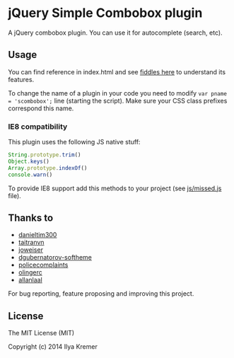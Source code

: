 jQuery Simple Combobox plugin
=============================

A jQuery combobox plugin. You can use it for autocomplete (search, etc).

Usage
-----

You can find reference in index.html and see [fiddles here](http://jsfiddle.net/user/ivkremer/fiddles/ "JSFiddle") to understand its features.

To change the name of a plugin in your code you need to modify ```var pname = 'scombobox';``` line (starting the script). Make sure your CSS class prefixes correspond this name.

### IE8 compatibility ###

This plugin uses the following JS native stuff:

```JavaScript
String.prototype.trim()
Object.keys()
Array.prototype.indexOf()
console.warn()
```

To provide IE8 support add this methods to your project (see [js/missed.js](https://github.com/ivkremer/jquery-simple-combobox/blob/master/js/missed.js) file).

Thanks to
---------

* [danieltim300](https://github.com/danieltim300)
* [taitranvn](https://github.com/taitranvn)
* [joweiser](https://github.com/joweiser)
* [dgubernatorov-softheme](https://github.com/dgubernatorov-softheme)
* [policecomplaints](https://github.com/policecomplaints)
* [olingerc](https://github.com/olingerc)
* [allanlaal](https://github.com/allanlaal)

For bug reporting, feature proposing and improving this project.

License
-------

The MIT License (MIT)

Copyright (c) 2014 Ilya Kremer
